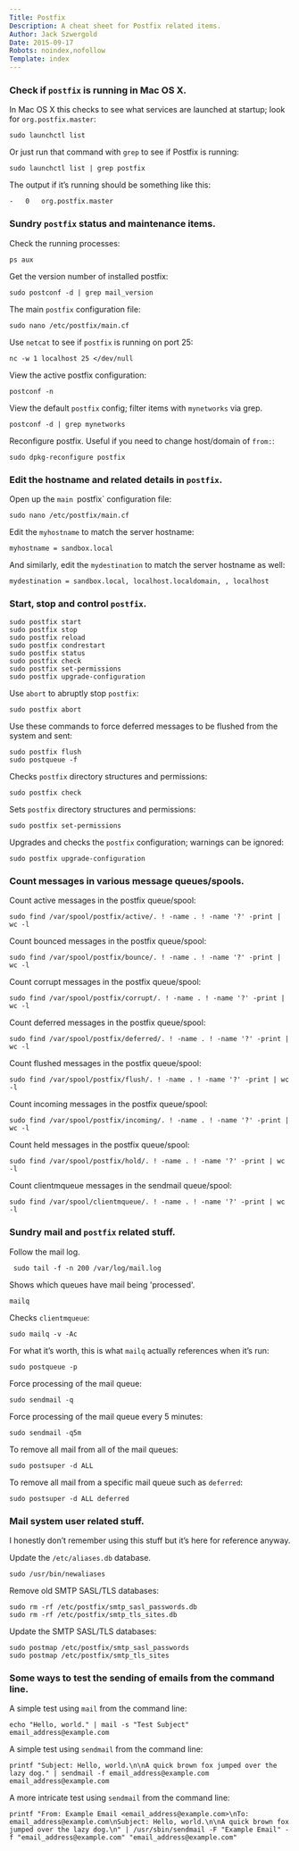 ```yaml
---
Title: Postfix
Description: A cheat sheet for Postfix related items.
Author: Jack Szwergold
Date: 2015-09-17
Robots: noindex,nofollow
Template: index
---
```


### Check if `postfix` is running in Mac OS X.

In Mac OS X this checks to see what services are launched at startup; look for `org.postfix.master`:

    sudo launchctl list

Or just run that command with `grep` to see if Postfix is running:

    sudo launchctl list | grep postfix

The output if it’s running should be something like this:

    -	0	org.postfix.master

### Sundry `postfix` status and maintenance items.

Check the running processes:

    ps aux

Get the version number of installed postfix:

	sudo postconf -d | grep mail_version

The main `postfix` configuration file:

    sudo nano /etc/postfix/main.cf

Use `netcat` to see if `postfix` is running on port 25:

    nc -w 1 localhost 25 </dev/null

View the active postfix configuration:

    postconf -n

View the default `postfix` config; filter items with `mynetworks` via grep.

    postconf -d | grep mynetworks

Reconfigure postfix. Useful if you need to change host/domain of `from:`:

    sudo dpkg-reconfigure postfix

### Edit the hostname and related details in `postfix`.

Open up the `main `postfix` configuration file:

    sudo nano /etc/postfix/main.cf

Edit the `myhostname` to match the server hostname:

    myhostname = sandbox.local

And similarly, edit the `mydestination` to match the server hostname as well:

    mydestination = sandbox.local, localhost.localdomain, , localhost

### Start, stop and control `postfix`.

	sudo postfix start
	sudo postfix stop
	sudo postfix reload
	sudo postfix condrestart
	sudo postfix status
	sudo postfix check
	sudo postfix set-permissions
	sudo postfix upgrade-configuration

Use `abort` to abruptly stop `postfix`:

    sudo postfix abort

Use these commands to force deferred messages to be flushed from the system and sent:

	sudo postfix flush
	sudo postqueue -f

Checks `postfix` directory structures and permissions:

    sudo postfix check

Sets `postfix` directory structures and permissions:

    sudo postfix set-permissions

Upgrades and checks the `postfix` configuration; warnings can be ignored:

	sudo postfix upgrade-configuration

### Count messages in various message queues/spools.

Count active messages in the postfix queue/spool:

    sudo find /var/spool/postfix/active/. ! -name . ! -name '?' -print | wc -l

Count bounced messages in the postfix queue/spool:

    sudo find /var/spool/postfix/bounce/. ! -name . ! -name '?' -print | wc -l

Count corrupt messages in the postfix queue/spool:

    sudo find /var/spool/postfix/corrupt/. ! -name . ! -name '?' -print | wc -l

Count deferred messages in the postfix queue/spool:

    sudo find /var/spool/postfix/deferred/. ! -name . ! -name '?' -print | wc -l

Count flushed messages in the postfix queue/spool:

    sudo find /var/spool/postfix/flush/. ! -name . ! -name '?' -print | wc -l

Count incoming messages in the postfix queue/spool:

    sudo find /var/spool/postfix/incoming/. ! -name . ! -name '?' -print | wc -l

Count held messages in the postfix queue/spool:

    sudo find /var/spool/postfix/hold/. ! -name . ! -name '?' -print | wc -l

Count clientmqueue messages in the sendmail queue/spool:

    sudo find /var/spool/clientmqueue/. ! -name . ! -name '?' -print | wc -l

### Sundry mail and `postfix` related stuff.

Follow the mail log.

     sudo tail -f -n 200 /var/log/mail.log

Shows which queues have mail being 'processed'.

    mailq

Checks `clientmqueue`:

    sudo mailq -v -Ac

For what it’s worth, this is what `mailq` actually references when it’s run:

    sudo postqueue -p

Force processing of the mail queue:

    sudo sendmail -q

Force processing of the mail queue every 5 minutes:

    sudo sendmail -q5m

To remove all mail from all of the mail queues:

    sudo postsuper -d ALL

To remove all mail from a specific mail queue such as `deferred`:

    sudo postsuper -d ALL deferred

### Mail system user related stuff.

I honestly don’t remember using this stuff but it’s here for reference anyway.

Update the `/etc/aliases.db` database.

    sudo /usr/bin/newaliases

Remove old SMTP SASL/TLS databases:

    sudo rm -rf /etc/postfix/smtp_sasl_passwords.db
    sudo rm -rf /etc/postfix/smtp_tls_sites.db

Update the SMTP SASL/TLS databases:

    sudo postmap /etc/postfix/smtp_sasl_passwords
    sudo postmap /etc/postfix/smtp_tls_sites

### Some ways to test the sending of emails from the command line.

A simple test using `mail` from the command line:

    echo "Hello, world." | mail -s "Test Subject" email_address@example.com

A simple test using `sendmail` from the command line:

	printf "Subject: Hello, world.\n\nA quick brown fox jumped over the lazy dog." | sendmail -f email_address@example.com email_address@example.com

A more intricate test using `sendmail` from the command line:

	printf "From: Example Email <email_address@example.com>\nTo: email_address@example.com\nSubject: Hello, world.\n\nA quick brown fox jumped over the lazy dog.\n" | /usr/sbin/sendmail -F "Example Email" -f "email_address@example.com" "email_address@example.com"
